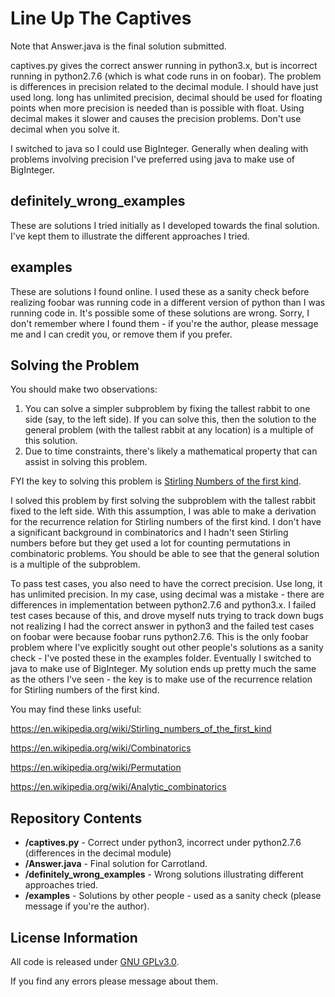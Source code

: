 Line Up The Captives
=============================================

Note that Answer.java is the final solution submitted.

captives.py gives the correct answer running in python3.x, but is incorrect running in python2.7.6 (which is what code runs in on foobar).  The problem is differences in precision related to the decimal module.  I should have just used long.  long has unlimited precision, decimal should be used for floating points when more precision is needed than is possible with float.  Using decimal makes it slower and causes the precision problems.  Don't use decimal when you solve it.

I switched to java so I could use BigInteger.  Generally when dealing with problems involving precision I've preferred using java to make use of BigInteger.



definitely_wrong_examples
-------------------
These are solutions I tried initially as I developed towards the final solution.  I've kept them to illustrate the different approaches I tried.



examples
-------------------
These are solutions I found online.  I used these as a sanity check before realizing foobar was running code in a different version of python than I was running code in.  It's possible some of these solutions are wrong.  Sorry, I don't remember where I found them - if you're the author, please message me and I can credit you, or remove them if you prefer.



Solving the Problem
-------------------
You should make two observations:

1. You can solve a simpler subproblem by fixing the tallest rabbit to one side (say, to the left side).  If you can solve this, then the solution to the general problem (with the tallest rabbit at any location) is a multiple of this solution.
2. Due to time constraints, there's likely a mathematical property that can assist in solving this problem.

FYI the key to solving this problem is [Stirling Numbers of the first kind](https://en.wikipedia.org/wiki/Stirling_numbers_of_the_first_kind "Stirling Numbers").

I solved this problem by first solving the subproblem with the tallest rabbit fixed to the left side.  With this assumption, I was able to make a derivation for the recurrence relation for Stirling numbers of the first kind.  I don't have a significant background in combinatorics and I hadn't seen Stirling numbers before but they get used a lot for counting permutations in combinatoric problems.  You should be able to see that the general solution is a multiple of the subproblem.

To pass test cases, you also need to have the correct precision.  Use long, it has unlimited precision.  In my case, using decimal was a mistake - there are differences in implementation between python2.7.6 and python3.x.  I failed test cases because of this, and drove myself nuts trying to track down bugs not realizing I had the correct answer in python3 and the failed test cases on foobar were because foobar runs python2.7.6.  This is the only foobar problem where I've explicitly sought out other people's solutions as a sanity check - I've posted these in the examples folder.  Eventually I switched to java to make use of BigInteger.  My solution ends up pretty much the same as the others I've seen - the key is to make use of the recurrence relation for Stirling numbers of the first kind.



You may find these links useful:

https://en.wikipedia.org/wiki/Stirling_numbers_of_the_first_kind

https://en.wikipedia.org/wiki/Combinatorics

https://en.wikipedia.org/wiki/Permutation

https://en.wikipedia.org/wiki/Analytic_combinatorics



Repository Contents
-------------------
* **/captives.py** - Correct under python3, incorrect under python2.7.6 (differences in the decimal module)
* **/Answer.java** - Final solution for Carrotland.
* **/definitely_wrong_examples** - Wrong solutions illustrating different approaches tried.
* **/examples** - Solutions by other people - used as a sanity check (please message if you're the author).



License Information
-------------------

All code is released under [GNU GPLv3.0](http://www.gnu.org/copyleft/gpl.html).

If you find any errors please message about them.
